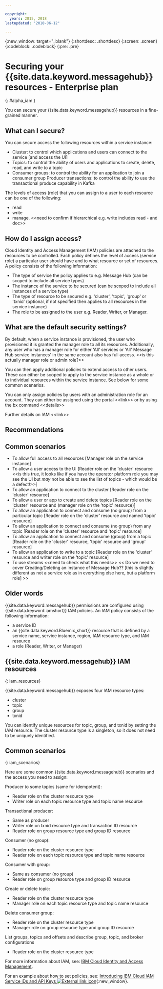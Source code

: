 ```yaml
---

copyright:
  years: 2015, 2018
lastupdated: "2018-06-12"

---
```


{:new_window: target="_blank"}
{:shortdesc: .shortdesc}
{:screen: .screen}
{:codeblock: .codeblock}
{:pre: .pre}

# Securing your {{site.data.keyword.messagehub}} resources - Enterprise plan
{: #alpha_iam }

You can secure your {{site.data.keyword.messagehub}} resources in a fine-grained manner.


## What can I secure?

You can secure access the following resources within a service instance:
* Cluster: to control which applications and users can connect to the service [and access the UI] 
* Topics: to control the ability of users and applications to create, delete, read, and write to a topic 
* Consumer groups: to control the ability for an application to join a consumer group 
Producer transactions: to control the ability to use the transactional produce capability in Kafka 

The levels of access (role) that you can assign to a user to each resource can be one of the following:
* read
* write
* manage. &lt;&lt;need to confirm if hierarchical e.g. write includes read - and doc&gt;&gt;


## How do I assign access?

Cloud Identity and Access Management (IAM) policies are attached to the resources to be controlled. Each policy defines the level of access (service role) a particular user should have and to what resource or set of resources. A policy consists of the following information: 
* The type of service the policy applies to e.g. Message Hub (can be scoped to include all service types) 
* The instance of the service to be secured (can be scoped to include all instances of a service type) 
* The type of resource to be secured e.g. 'cluster', 'topic', 'group' or 'txnid' (optional, if not specified then applies to all resources in the service instance) 
* The role to be assigned to the user e.g. Reader, Writer, or Manager. 

## What are the default security settings?

By default, when a service instance is provisioned, the user who provisioned it is granted the manager role to all its resources. Additionally, any user who has a manager role for either 'All' services or 'All' Message Hub service instances' in the same account also has full access. &lt;&lt;is this actually manager role or admin role?&gt;&gt;

You can then apply additional policies to extend access to other users. These can either be scoped to apply to the service instance as a whole or to individual resources within the service instance. See below for some common scenarios.

You can only assign policies by users with an administration role for an account. They can either be assigned using the portal &lt;&lt;link&gt;&gt; or by using the bx command &lt;&lt;details&gt;&gt;

Further details on IAM &lt;&lt;link&gt;&gt; 

## Recommendations



## Common scenarios

  
* To allow full access to all resources [Manager role on the service instance] 
* To allow a user access to the UI [Reader role on the 'cluster' resource &lt;&lt;is this true, it looks like if you have the operator platform role you may see the UI but *may* not be able to see the list of topics - which would be a defect!&gt;&gt;] 
* To allow an application to connect to the cluster [Reader role on the 'cluster' resource] 
* To allow a user or app to create and delete topics [Reader role on the 'cluster' resource and (manager role on the 'topic' resource)] 
* To allow an application to connect and consume (no group) from a particular topic [Reader role on the 'cluster' resource and named 'topic' resource] 
* To allow an application to connect and consume (no group) from any topic [Reader role on the 'cluster' resource and 'topic' resource] 
* To allow an application to connect and consume (group) from a topic [Reader role on the 'cluster' resource, 'topic' resource and 'group' resource] 
* To allow an application to write to a topic [Reader role on the 'cluster' resource and writer role on the 'topic' resource] 
* To use streams &lt;&lt;need to check what this needs&gt;&gt; 
&lt;&lt; Do we need to cover Creating/Deleting an instance of Message Hub?? [this is slightly different as not a service role as in everything else here, but a platform role] &gt;&gt; 





## Older words
{{site.data.keyword.messagehub}} permissions are configured using {{site.data.keyword.iamshort}} IAM policies. An IAM policy consists of the following information:

* a service ID
* an {{site.data.keyword.Bluemix_short}} resource that is defined by a service name, service instance, region, IAM resource type, and IAM resource
* a role (Reader, Writer, or Manager)



## {{site.data.keyword.messagehub}} IAM resources
{: iam_resources}

{{site.data.keyword.messagehub}} exposes four IAM resource types:

* cluster
* topic
* group
* txnid

You can identify unique resources for topic, group, and txnid by setting the IAM resource. The cluster resource type is a singleton, so it does not need to be uniquely identified.

## Common scenarios
{: iam_scenarios}

Here are some common {{site.data.keyword.messagehub}} scenarios and the access you need to assign:

Producer to some topics (same for idempotent):
* Reader role on the cluster resource type
* Writer role on each topic resource type and topic name resource

Transactional producer:
* Same as producer
* Writer role on txnid resource type and transaction ID resource
* Reader role on group resource type and group ID resource

Consumer (no group):
* Reader role on the cluster resource type
* Reader role on each topic resource type and topic name resource

Consumer with group:
* Same as consumer (no group)
* Reader role on group resource type and group ID resource

Create or delete topic:
* Reader role on the cluster resource type
* Manager role on each topic resource type and topic name resource

Delete consumer group:
* Reader role on the cluster resource type
* Manager role on group resource type and group ID resource

List groups, topics and offsets and describe group, topic, and broker configurations
* Reader role on the cluster resource type


For more information about IAM, see: 
[IBM Cloud Identity and Access Management](/docs/iam/index.html#iamoverview).

For an example about how to set policies, see: 
[Introducing IBM Cloud IAM Service IDs and API Keys ![External link icon](../../icons/launch-glyph.svg "External link icon")](https://www.ibm.com/blogs/bluemix/2017/10/introducing-ibm-cloud-iam-service-ids-api-keys/){:new_window}.








